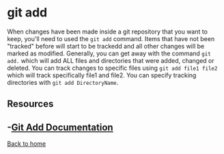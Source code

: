 # git add
When changes have been made inside a git repository that you want to keep, you'll need to used the `git add` command.
Items that have not been "tracked" before will start to be trackedd and all other changes will be marked as modified. 
Generally, you can get away with the command `git add.` which will add ALL files and directories that were added, changed or deleted. 
You can track changes to specific files using `git add file1 file2` which will track specifically file1 and file2.
You can specify tracking directories with `git add DirectoryName`. 
## Resources
-[Git Add Documentation](https://git-scm.com/docs/git-add)
---
[Back to home](../README.md)
 